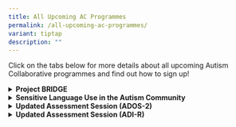 ```yaml
---
title: All Upcoming AC Programmes
permalink: /all-upcoming-ac-programmes/
variant: tiptap
description: ""
---
```

<p>Click on the tabs below for more details about all upcoming Autism Collaborative
programmes and find out how to sign up!</p>
<div data-type="detailGroup" class="isomer-accordion-group isomer-accordion isomer-accordion-white">
<details class="isomer-details">
<summary><strong>Project BRIDGE</strong>
</summary>
<div data-type="detailsContent" class="isomer-details-content"><a class="isomer-image-wrapper" href="tinyurl.com/projectbridge1"><img style="width: 100%" height="auto" width="100%" alt="" src="/images/project_bridge_png.png"></a>
<p><strong>Project BRIDGE: Building inclusive workplaces for autistic adults through co-created AI tools</strong>
</p>
<p>The National Institute of Education (NIE, NTU) is conducting a study to
explore how they can better support workplace inclusion for autistic* adults
through participatory research.</p>
<p></p>
<p>They are currently looking for autistic adults (21 years and above) with
at least 3 months of work experience - past or current - to join their
study. Participants will take part in an online survey and a 2.5hr in-person
workshop that includes dissolutions and a hands-on activity with a large
language model (LLM) chatbot.</p>
<p></p>
<p>Participation is voluntary and confidential, and participants may receive
a $50 compensation upon completing the workshop and surveys. Round trip
private transport costs to the workshop venue can also be supported.</p>
<p></p>
<p>More information can be found on their <a href="https://sites.google.com/g.nie.edu.sg/project-bridge/home?authuser=0" rel="noopener nofollow" target="_blank">website</a>.
You can also reach the study Principal Investigator: Delia Kan at <a href="mailto:delia.kan@nie.edu.sg" rel="noopener noreferrer nofollow" target="_blank">delia.kan@nie.edu.sg</a>,
6790 3325. For questions on participant rights, you can contact NTU IRB
at <a href="mailto:IRB@ntu.edu.sg" rel="noopener noreferrer nofollow" target="_blank">IRB@ntu.edu.sg</a>,
6592 2495 (IRB-2025-105).</p>
<p></p>
<p><strong>Interested participants may sign up <a href="tinyurl.com/projectbridge1" rel="noopener nofollow" target="_blank">here</a>. Sign-ups will close on 17th August, 2025.</strong>
</p>
<p></p>
<p><em>*To respect <a href="https://www.liebertpub.com/doi/10.1089/aut.2020.0014" rel="noopener nofollow" target="_blank">views surrounding language use</a>, they have used both person-first (adult on the autism spectrum) and identify-first (autistic adult) descriptors interchangeably.</em>
</p>
</div>
</details>
</div>
<div data-type="detailGroup" class="isomer-accordion-group isomer-accordion isomer-accordion-white">
<details class="isomer-details">
<summary><strong>Sensitive Language Use in the Autism Community</strong>
</summary>
<div data-type="detailsContent" class="isomer-details-content">
<p></p><a class="isomer-image-wrapper" href="https://for.sg/autism-language-survey"><img style="width: 100%" height="auto" width="100%" alt="" src="/images/Autism_Language_Survey_Recruitment_Poster_v1_2_dated_20_Nov_2023__Square_Format__page_0001.jpg"></a>
<p><strong>A Survey on Sensitive Language Use in the Autism Community</strong>
</p>
<p>The language and labels we use in describing autism have an integral role
in shaping social perception and the understanding of autism. In order
to be an inclusive society that understands and embraces autism, we aspire
to avoid words that could stigmatize or be divisive, aiming instead for
more mindful and considerate language use.</p>
<p></p>
<p>The Autism Language Survey team is therefore conducting a public survey
to understand the perspectives and preferences of the autistic community
(including caregivers and professionals) in Singapore. Further details
about the survey and how to participate are in the above poster. We really
hope that as many people as possible can participate for the results to
be truly representative of as many voices as possible. If you have already
responded to this survey before, there is no need to participate again.</p>
<p></p>
<p>If you are interested, please scan the QR code in the poster or click
on this <a href="https://for.sg/autism-language-survey" rel="noopener nofollow" target="_blank">link</a> to
access the survey. Thank you.</p>
<p></p>
<p><strong><em>The closing date for the survey is 31 July.</em></strong>
</p>
</div>
</details>
</div>
<div data-type="detailGroup" class="isomer-accordion isomer-accordion-white">
<details class="isomer-details">
<summary><strong>Updated Assessment Session (ADOS-2)</strong>
</summary>
<div data-type="detailsContent" class="isomer-details-content">
<div class="isomer-image-wrapper">
<img style="width: 75%;" height="auto" width="100%" alt="" src="/images/AC_ADOS_ADI_R_Parent_Recruitment_Poster.png">
</div>
<p><strong>Programme Details:</strong>
<br>For persons with ASD</p>
<ul data-tight="true" class="tight">
<li>
<p>May require parent/ caregiver to accompany</p>
</li>
<li>
<p><strong>Consent for recording</strong> of the session for professional
training is <strong>required</strong>
</p>
</li>
</ul>
<p>Email us @ <a href="mailto:autism_research@imh.com.sg" rel="noopener noreferrer nofollow" target="_blank">autism_research@imh.com.sg</a> to
sign up!</p>
</div>
</details>
</div>
<div data-type="detailGroup" class="isomer-accordion-group isomer-accordion isomer-accordion-white">
<details class="isomer-details">
<summary><strong>Updated Assessment Session (ADI-R)</strong>
</summary>
<div data-type="detailsContent" class="isomer-details-content">
<div class="isomer-image-wrapper">
<img style="width: 75%;" height="auto" width="100%" alt="" src="/images/AC_ADOS_ADI_R_Parent_Recruitment_Poster.png">
</div>
<p><strong>Programme Details:</strong>
<br>For persons with ASD</p>
<ul data-tight="true" class="tight">
<li>
<p>May require parent/ caregiver to accompany</p>
</li>
<li>
<p><strong>Consent for recording</strong> of the session for professional
training is <strong>required</strong>
</p>
</li>
</ul>
<p>Email us @ <a href="mailto:autism_research@imh.com.sg" rel="noopener noreferrer nofollow" target="_blank">autism_research@imh.com.sg</a> to
sign up!</p>
</div>
</details>
</div>
<p></p>